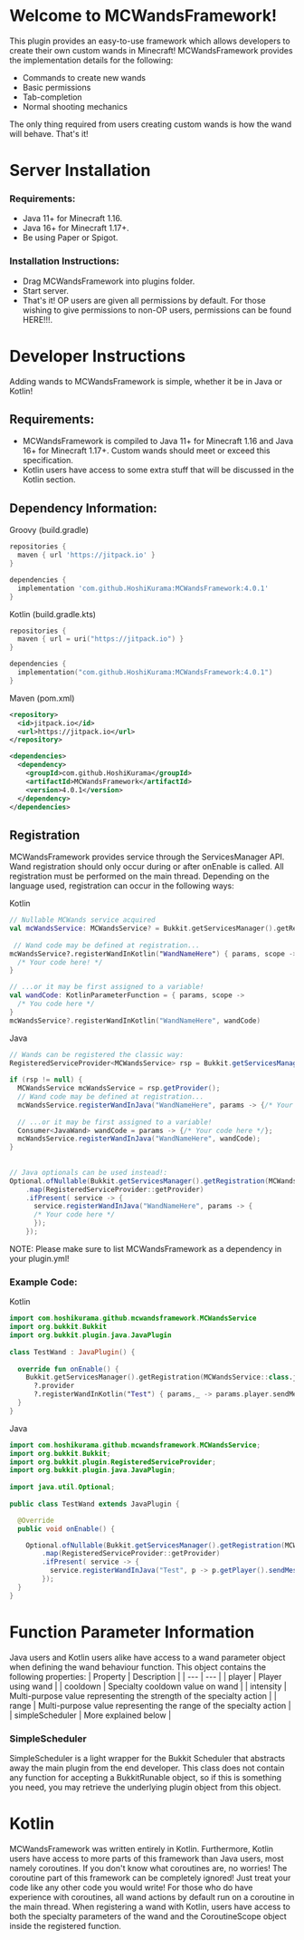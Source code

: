 # Welcome to MCWandsFramework!
This plugin provides an easy-to-use framework which allows developers to create their own custom wands in Minecraft!
MCWandsFramework provides the implementation details for the following:
* Commands to create new wands
* Basic permissions
* Tab-completion
* Normal shooting mechanics

The only thing required from users creating custom wands is how the wand will behave. That's it!
# Server Installation
### Requirements:
* Java 11+ for Minecraft 1.16.
* Java 16+ for Minecraft 1.17+.
* Be using Paper or Spigot.
### Installation Instructions:
* Drag MCWandsFramework into plugins folder.
* Start server.
* That's it! OP users are given all permissions by default. For those wishing to give permissions to non-OP users,  permissions can be found HERE!!!.
# Developer Instructions
Adding wands to MCWandsFramework is simple, whether it be in Java or Kotlin!
## Requirements:
* MCWandsFramework is compiled to Java 11+ for Minecraft 1.16 and Java 16+ for Minecraft 1.17+. Custom wands should meet or exceed this specification.
* Kotlin users have access to some extra stuff that will be discussed in the Kotlin section.
## Dependency Information:
Groovy (build.gradle)
```groovy
repositories {
  maven { url 'https://jitpack.io' }
}

dependencies {
  implementation 'com.github.HoshiKurama:MCWandsFramework:4.0.1'
}
```
Kotlin (build.gradle.kts)
```kotlin
repositories {
  maven { url = uri("https://jitpack.io") }
}

dependencies {
  implementation("com.github.HoshiKurama:MCWandsFramework:4.0.1")
}
```
Maven (pom.xml)
```xml
<repository>
  <id>jitpack.io</id>
  <url>https://jitpack.io</url>
</repository>

<dependencies>
  <dependency>
    <groupId>com.github.HoshiKurama</groupId>
    <artifactId>MCWandsFramework</artifactId>
    <version>4.0.1</version>
  </dependency>
</dependencies>
```
## Registration
MCWandsFramework provides service through the ServicesManager API. Wand registration should only occur during or after onEnable is called. All registration must be performed on the main thread. Depending on the language used, registration can occur in the following ways:

Kotlin
```kotlin
// Nullable MCWands service acquired
val mcWandsService: MCWandsService? = Bukkit.getServicesManager().getRegistration(MCWandsService::class.java)?.provider  
 
 // Wand code may be defined at registration...
mcWandsService?.registerWandInKotlin("WandNameHere") { params, scope ->  
  /* Your code here! */
}

// ...or it may be first assigned to a variable!
val wandCode: KotlinParameterFunction = { params, scope ->    
  /* You code here */  
}  
mcWandsService?.registerWandInKotlin("WandNameHere", wandCode)
```
Java
```java
// Wands can be registered the classic way:  
RegisteredServiceProvider<MCWandsService> rsp = Bukkit.getServicesManager().getRegistration(MCWandsService.class);  
  
if (rsp != null) {  
  MCWandsService mcWandsService = rsp.getProvider();  
  // Wand code may be defined at registration...  
  mcWandsService.registerWandInJava("WandNameHere", params -> {/* Your code here */});  
  
  // ...or it may be first assigned to a variable!  
  Consumer<JavaWand> wandCode = params -> {/* Your code here */};  
  mcWandsService.registerWandInJava("WandNameHere", wandCode);  
}  
  
  
// Java optionals can be used instead!:  
Optional.ofNullable(Bukkit.getServicesManager().getRegistration(MCWandsService.class))
    .map(RegisteredServiceProvider::getProvider)  
    .ifPresent( service -> {  
      service.registerWandInJava("WandNameHere", params -> {  
      /* Your code here */ 
      });  
    });
```
NOTE: Please make sure to list MCWandsFramework as a dependency in your plugin.yml!
### Example Code:
Kotlin
```kotlin
import com.hoshikurama.github.mcwandsframework.MCWandsService  
import org.bukkit.Bukkit  
import org.bukkit.plugin.java.JavaPlugin  
  
class TestWand : JavaPlugin() {  
  
  override fun onEnable() {  
    Bukkit.getServicesManager().getRegistration(MCWandsService::class.java)  
      ?.provider  
      ?.registerWandInKotlin("Test") { params,_ -> params.player.sendMessage("Test successful!") }  
  }  
}
```
Java
```java
import com.hoshikurama.github.mcwandsframework.MCWandsService;  
import org.bukkit.Bukkit;  
import org.bukkit.plugin.RegisteredServiceProvider;  
import org.bukkit.plugin.java.JavaPlugin;  
  
import java.util.Optional;  
  
public class TestWand extends JavaPlugin {

  @Override  
  public void onEnable() {

    Optional.ofNullable(Bukkit.getServicesManager().getRegistration(MCWandsService.class))
        .map(RegisteredServiceProvider::getProvider)  
        .ifPresent( service -> {  
          service.registerWandInJava("Test", p -> p.getPlayer().sendMessage("Test successful!"));  
        });
  }  
}
```
# Function Parameter Information
Java users and Kotlin users alike have access to a wand parameter object when defining the wand behaviour function. This object contains the following properties:
| Property | Description |
| --- | --- |
| player | Player using wand |
| cooldown | Specialty cooldown value on wand |
| intensity | Multi-purpose value representing the strength of the specialty action |
| range | Multi-purpose value representing the range of the specialty action |
| simpleScheduler | More explained below |
### SimpleScheduler
SimpleScheduler is a light wrapper for the Bukkit Scheduler that abstracts away the main plugin from the end developer. This class does not contain any function for accepting a BukkitRunable object, so if this is something you need, you may retrieve the underlying plugin object from this object.
# Kotlin
MCWandsFramework was written entirely in Kotlin. Furthermore, Kotlin users have access to more parts of this framework than Java users, most namely coroutines. If you don't know what coroutines are, no worries! The coroutine part of this framework can be completely ignored! Just treat your code like any other code you would write! For those who do have experience with coroutines, all wand actions by default run on a coroutine in the main thread. When registering a wand with Kotlin, users have access to both the specialty parameters of the wand and the CoroutineScope object inside the registered function.
